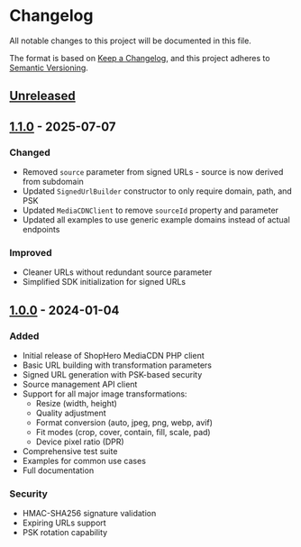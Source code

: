 # Changelog

All notable changes to this project will be documented in this file.

The format is based on [Keep a Changelog](https://keepachangelog.com/en/1.0.0/),
and this project adheres to [Semantic Versioning](https://semver.org/spec/v2.0.0.html).

## [Unreleased]

## [1.1.0] - 2025-07-07

### Changed
- Removed `source` parameter from signed URLs - source is now derived from subdomain
- Updated `SignedUrlBuilder` constructor to only require domain, path, and PSK
- Updated `MediaCDNClient` to remove `sourceId` property and parameter
- Updated all examples to use generic example domains instead of actual endpoints

### Improved
- Cleaner URLs without redundant source parameter
- Simplified SDK initialization for signed URLs

## [1.0.0] - 2024-01-04

### Added
- Initial release of ShopHero MediaCDN PHP client
- Basic URL building with transformation parameters
- Signed URL generation with PSK-based security
- Source management API client
- Support for all major image transformations:
  - Resize (width, height)
  - Quality adjustment
  - Format conversion (auto, jpeg, png, webp, avif)
  - Fit modes (crop, cover, contain, fill, scale, pad)
  - Device pixel ratio (DPR)
- Comprehensive test suite
- Examples for common use cases
- Full documentation

### Security
- HMAC-SHA256 signature validation
- Expiring URLs support
- PSK rotation capability

[Unreleased]: https://github.com/ShopHero/shophero-mediacdn-php/compare/v1.1.0...HEAD
[1.1.0]: https://github.com/ShopHero/shophero-mediacdn-php/compare/v1.0.0...v1.1.0
[1.0.0]: https://github.com/ShopHero/shophero-mediacdn-php/releases/tag/v1.0.0